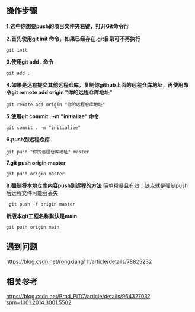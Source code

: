 ## 操作步骤

**1.选中你想要push的项目文件夹右键，打开Git命令行**

**2.首先使用git init 命令，如果已经存在.git目录可不再执行**

```
git init
```

**3.使用git add . 命令**

```
git add . 
```

**4.如果是远程提交其他远程仓库，复制你github上面的远程仓库地址，再使用命令git remote add origin "你的远程仓库地址"**

```
git remote add origin "你的远程仓库地址"
```

**5.使用git commit . -m "initialize" 命令**

```
git commit . -m "initialize"
```

**6.push到远程仓库**

```
git push "你的远程仓库地址" master
```

**7.git push origin master**

```
git push origin master
```

**8.强制将本地仓库内容push到远程的方法**
简单粗暴且有效！缺点就是强制push后远程文件可能会丢失

```
 git push -f origin master
```

**新版本git工程名称默认是main**

```
git push origin main
```

## 遇到问题

https://blog.csdn.net/rongxiang111/article/details/78825232

## 相关参考

https://blog.csdn.net/Brad_PiTt7/article/details/96432703?spm=1001.2014.3001.5502

